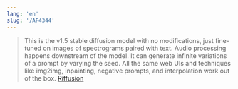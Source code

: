```yaml
---
lang: 'en'
slug: '/AF4344'
---
```


> This is the v1.5 stable diffusion model with no modifications, just fine-tuned on images of spectrograms paired with text. Audio processing happens downstream of the model.
> It can generate infinite variations of a prompt by varying the seed. All the same web UIs and techniques like img2img, inpainting, negative prompts, and interpolation work out of the box. [Riffusion](https://www.riffusion.com/about)

<head>
  <html lang="en-US"/>
</head>
